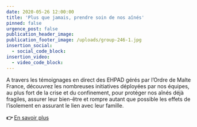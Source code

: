 ```yaml
---
date: 2020-05-26 12:00:00
title: 'Plus que jamais, prendre soin de nos aînés'
pinned: false
urgence_post: false
publication_header_image:
publication_footer_image: /uploads/group-246-1.jpg
insertion_social:
  - social_code_block:
insertion_video:
  - video_code_block:
---
```


A travers les t&eacute;moignages en direct des EHPAD g&eacute;r&eacute;s par l’Ordre de Malte France, d&eacute;couvrez les nombreuses initiatives d&eacute;ploy&eacute;es par nos &eacute;quipes, au plus fort de la crise et du confinement, pour prot&eacute;ger nos a&icirc;n&eacute;s d&eacute;j&agrave; fragiles, assurer leur bien-&ecirc;tre et rompre autant que possible les effets de l’isolement en assurant le lien avec leur famille.

**👉&nbsp;**[En savoir plus](https://covid19.ordredemaltefrance.org/newsletter2.html)